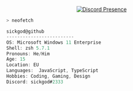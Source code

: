 
<p align="center">
   <a href="https://discord.com/users/935094877618835506" target="_blank" rel="nofollow">
      <img src="https://lanyard.cnrad.dev/api/935094877618835506" alt="Discord Presence" align="center">
   </a>
</p>

```bash
> neofetch
```

<a href=/><a/>

```ts
sickgod@github
-------------------------
OS: Microsoft Windows 11 Enterprise
Shell: zsh 5.7.1
Pronouns: He/Him
Age: 15 
Location: EU
Languages:  JavaScript, TypeScript
Hobbies: Coding, Gaming, Design
Discord: sickgod#2333
```
